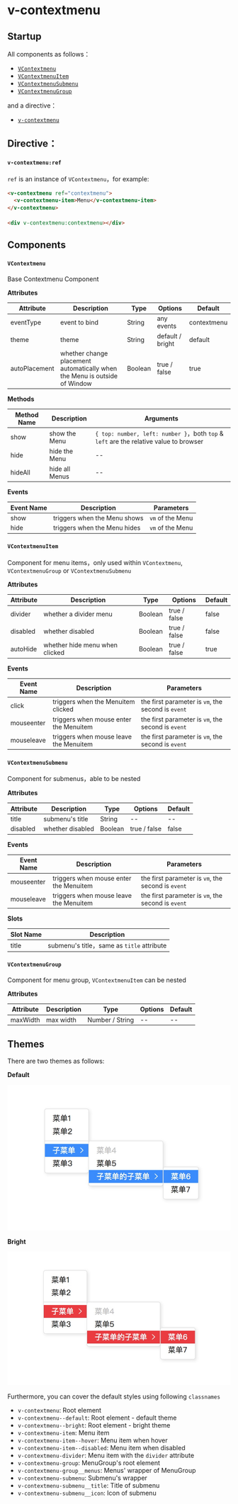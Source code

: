 # v-contextmenu

## Startup

All components as follows：

- [`VContextmenu`](#vcontextmenu)
- [`VContextmenuItem`](#vcontextmenuitem)
- [`VContextmenuSubmenu`](#vcontextmenusubmenu)
- [`VContextmenuGroup`](#vcontextmenugroup)

and a directive：

- [`v-contextmenu`](#v-contextmenuref)

## Directive：

#### `v-contextmenu:ref`

`ref` is an instance of `VContextmenu`，for example:

```html
<v-contextmenu ref="contextmenu">
  <v-contextmenu-item>Menu</v-contextmenu-item>
</v-contextmenu>

<div v-contextmenu:contextmenu></div>
```

## Components

#### `VContextmenu`

Base Contextmenu Component

**Attributes**

| Attribute  | Description   | Type   | Options    | Default       |
| ---------- | ------------- | ------ | ---------- | ------------- |
| eventType  | event to bind | String | any events | contextmenu   |
| theme      | theme         | String | default / bright | default |
| autoPlacement  | whether change placement automatically when the Menu is outside of Window | Boolean | true / false | true |

**Methods**

| Method Name | Description    | Arguments     |
| ----------- | -------------- | ------------- |
| show        | show the Menu  | `{ top: number, left: number }`，both `top` & `left` are the relative value to browser |
| hide        | hide the Menu  | -- |
| hideAll     | hide all Menus | -- |

**Events**

| Event Name  | Description                  | Parameters       |
| ----------- | ---------------------------- | ---------------- |
| show        | triggers when the Menu shows | `vm` of the Menu |
| hide        | triggers when the Menu hides | `vm` of the Menu |

#### `VContextmenuItem`

Component for menu items，only used within `VContextmenu`, `VContextmenuGroup` or `VContextmenuSubmenu`

**Attributes**

| Attribute  | Description            | Type    | Options      | Default |
| ---------- | ---------------------- | ------- | ------------ | ------- |
| divider    | whether a divider menu | Boolean | true / false | false   |
| disabled   | whether disabled       | Boolean | true / false | false   |
| autoHide   | whether hide menu when clicked   | Boolean | true / false | true   |

**Events**

| Event Name | Description        | Parameters     |
| ---------- | ------------------ | -------------- |
| click      | triggers when the Menuitem clicked  | the first parameter is `vm`, the second is `event` |
| mouseenter | triggers when mouse enter the Menuitem | the first parameter is `vm`, the second is `event` |
| mouseleave | triggers when mouse leave the Menuitem | the first parameter is `vm`, the second is `event` |

#### `VContextmenuSubmenu`

Component for submenus，able to be nested

**Attributes**

| Attribute | Description      | Type    | Options | Default |
| --------- | ---------------- | ------- | ------- | ------- |
| title     | submenu's title  | String  | --      | --      |
| disabled  | whether disabled | Boolean | true / false | false |

**Events**

| Event Name | Description        | Parameters     |
| ---------- | ------------------ | -------------- |
| mouseenter | triggers when mouse enter the Menuitem | the first parameter is `vm`, the second is `event` |
| mouseleave | triggers when mouse leave the Menuitem | the first parameter is `vm`, the second is `event` |

**Slots**

| Slot Name | Description                                |
| --------- | ------------------------------------------ |
| title     | submenu's title，same as `title` attribute |

#### `VContextmenuGroup`

Component for menu group, `VContextmenuItem` can be nested

**Attributes**

| Attribute | Description | Type            | Options | Default |
| --------- | ----------- | --------------- | ------- | ----- |
| maxWidth  | max width   | Number / String | --      | --    |

## Themes

There are two themes as follows:

**Default**

![default](./images/default.jpg)

**Bright**

![bright](./images/bright.jpg)

Furthermore, you can cover the default styles using following `classnames`

- `v-contextmenu`: Root element
- `v-contextmenu--default`: Root element - default theme
- `v-contextmenu--bright`: Root element - bright theme
- `v-contextmenu-item`: Menu item
- `v-contextmenu-item--hover`: Menu item when hover
- `v-contextmenu-item--disabled`: Menu item when disabled
- `v-contextmenu-divider`: Menu item with the `divider` attribute
- `v-contextmenu-group`: MenuGroup's root element
- `v-contextmenu-group__menus`: Menus' wrapper of MenuGroup
- `v-contextmenu-submenu`: Submenu's wrapper
- `v-contextmenu-submenu__title`: Title of submenu
- `v-contextmenu-submenu__icon`: Icon of submenu
